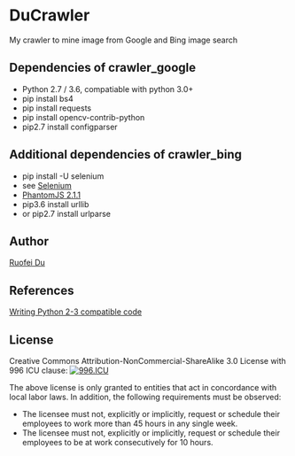 # DuCrawler
My crawler to mine image from Google and Bing image search

## Dependencies of crawler_google
* Python 2.7 / 3.6, compatiable with python 3.0+
* pip install bs4
* pip install requests
* pip install opencv-contrib-python
* pip2.7 install configparser

## Additional dependencies of crawler_bing
* pip install -U selenium
* see [Selenium](https://pypi.python.org/pypi/selenium)
* [PhantomJS 2.1.1](http://phantomjs.org/download.html)
* pip3.6 install urllib
* or pip2.7 install urlparse

## Author
[Ruofei Du](http://duruofei.com)


## References
[Writing Python 2-3 compatible code](http://python-future.org/compatible_idioms.html#unicode)


## License

Creative Commons Attribution-NonCommercial-ShareAlike 3.0 License with 996 ICU clause: [![996.ICU](https://img.shields.io/badge/link-996.icu-red.svg)](https://996.icu/#/en_US)

The above license is only granted to entities that act in concordance with local labor laws. In addition, the following requirements must be observed:

- The licensee must not, explicitly or implicitly, request or schedule their employees to work more than 45 hours in any single week.
- The licensee must not, explicitly or implicitly, request or schedule their employees to be at work consecutively for 10 hours.
